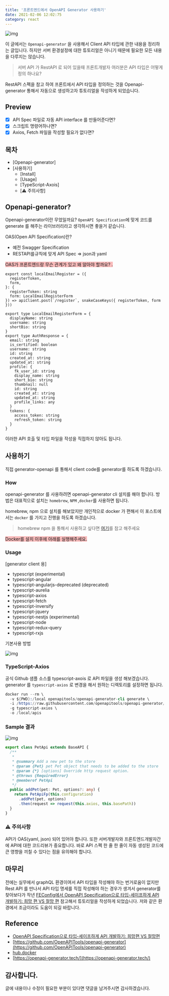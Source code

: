 ```yaml
---
title: '프론트엔드에서 OpenAPI Generator 사용하기'
date: 2021-02-06 12:02:75
category: react
---
```


![img](./images/openapi/openapi-generator.jpg)

이 글에서는 `Openapi-generator` 을 사용해서 Client API 타입에 관한 내용을 정리하는 글입니다. 하지만 서버 환경설정에 대한 튜토리얼은 아니기 때문에 필요한 모든 내용을 다루지는 않습니다.

> 서버 API 가 RestAPI 로 되어 있을때
> 프론트개발자 여러분은 API 타입은 어떻게 정의 하나요?

RestAPI 스펙을 참고 하여 프론트에서 API 타입을 정의하는 것을 Openapi-generator 통해서 자동으로 생성하고자 튜토리얼을 작성하게 되었습니다.

## Preview

- [x] API Spec 파일로 자동 API interface 를 만들어준다면?
- [x] 스크립트 명령어하나면?
- [x] Axios, Fetch 파일을 작성할 필요가 없다면?

## 목차

- [Openapi-generator]
- [사용하기]
  - [Install]
  - [Usage]
  - [TypeScript-Axois]
  - [⚠️ 주의사항]

## Openapi-generator?

Openapi-generator이란 무었일까요? `OpenAPI Specification`에 맞게 코드를 generate 를 해주는 라이브러리라고 생각하시면 좋을거 같습니다.

OAS(Open API Specification)란?

- 예전 Swagger Specification
- RESTAPI를규칙에 맞게 API Spec => json과 yaml

<span style="background-color: #f8baba">OAS가 프론트엔드랑 무슨 관계가 있고 왜 알아야 할까요? .</span>

```tsx
export const localEmailRegister = ({
  registerToken,
  form,
}: {
  registerToken: string
  form: LocalEmailRegisterForm
}) => apiClient.post(`/register`, snakeCaseKeys({ registerToken, form }))

export type LocalEmailRegisterForm = {
  displayName: string
  username: string
  shortBio: string
}
export type AuthResponse = {
  email: string
  is_certified: boolean
  username: string
  id: string
  created_at: string
  updated_at: string
  profile: {
    fk_user_id: string
    display_name: string
    short_bio: string
    thumbnail: null
    id: string
    created_at: string
    updated_at: string
    profile_links: any
  }
  tokens: {
    access_token: string
    refresh_token: string
  }
}
```

이러한 API 호출 및 타입 파일을 작성을 직접하지 않아도 됩니다.

## 사용하기

직접 generator-openapi 를 통해서 client code를 generator를 하도록 하겠습니다.

### How

openapi-generator 를 사용하려면 openapi-generator cli 설치를 해야 합니다.
방법은 대표적으로 설치는 `homebrew`, `NPM` ,`docker`를 사용하면 됩니다.

homebrew, npm 으로 설치를 해보았지만 개인적으로 docker 가 편해서 이 포스트에서는 `docker` 를 가지고 진행을 하도록 하겠습니다.

> homebrew npm 을 통해서 사용하고 싶다면 [여기](https://openapi-generator.tech/docs/installation/)를 참고 해주세요

<span style="background-color: #f8baba">Docker를 설치 이후에 아래를 실행해주세요.</span>

### Usage

[generator client 용]

- typescript (experimental)
- typescript-angular
- typescript-angularjs-deprecated (deprecated)
- typescript-aurelia
- typescript-axios
- typescript-fetch
- typescript-inversify
- typescript-jquery
- typescript-nestjs (experimental)
- typescript-node
- typescript-redux-query
- typescript-rxjs

기본사용 방법

![img](./images/openapi/oas.png)

### TypeScript-Axios

공식 Github 샘플 소스를 typescript-axois 로 API 파일을 생성 해보겠습니다.
generator 를 `typescript-axios` 로 변경을 해서 원하는 디렉토리를 설정하면 됩니다.

```s
docker run --rm \
  -v ${PWD}:/local openapitools/openapi-generator-cli generate \
  -i /https://raw.githubusercontent.com/openapitools/openapi-generator/master/modules/openapi-generator/src/test/resources/3_0/petstore.yaml \
  -g typescript-axios \
  -o /local/apis
```

### Sample 결과

![img](./images/openapi/sample.png)

```ts
export class PetApi extends BaseAPI {
  /**
   *
   * @summary Add a new pet to the store
   * @param {Pet} pet Pet object that needs to be added to the store
   * @param {*} [options] Override http request option.
   * @throws {RequiredError}
   * @memberof PetApi
   */
  public addPet(pet: Pet, options?: any) {
    return PetApiFp(this.configuration)
      .addPet(pet, options)
      .then(request => request(this.axios, this.basePath))
  }
}
```

### ⚠️ 주의사항

API가 OAS(yaml, json) 되어 있어야 합니다.
또한 서버개발자와 프론트엔드개발자간에 API에 대한 코드리뷰가 중요합니다. 바로 API 스펙 한 줄 한 줄이 자동 생성된 코드에
큰 영향을 끼칠 수 있다는 점을 유의해야 합니다.

## 마무리

전에는 실무에서 graphQL 환경이여서 API 타입을 작성해야 하는 번거로움이 없지만 Rest API 를 만나서 API 타입 명세를 직접 작성해야 하는 경우가 생겨서 generator를 찾아보다가 작년 [FEConfig에서 OpenAPI Specification으로 타입-세이프하게 API 개발하기: 희망 편 VS 절망 편](https://www.youtube.com/watch?v=J4JHLESAiFk) 참고해서 튜토리얼을 작성하게 되었습니다. 저와 같은 환경에서 조금이라도 도움이 되길 바랍니다.

## Reference

- [OpenAPI Specification으로 타입-세이프하게 API 개발하기: 희망편 VS 절망편](https://www.youtube.com/watch?v=J4JHLESAiFk)
- [https://github.com/OpenAPITools/openapi-generator](https://github.com/OpenAPITools/openapi-generator)
- [hub.docker](https://hub.docker.com/r/openapitools/openapi-generator)
- [https://openapi-generator.tech/](https://openapi-generator.tech/)

## 감사합니다.

글에 내용이나 수정이 필요한 부분이 있다면 댓글을 남겨주시면 감사하겠습니다.
